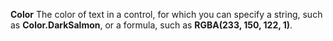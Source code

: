 **Color** The color of text in a control, for which you can specify a string, such as **Color.DarkSalmon**, or a formula, such as **RGBA(233, 150, 122, 1)**.
